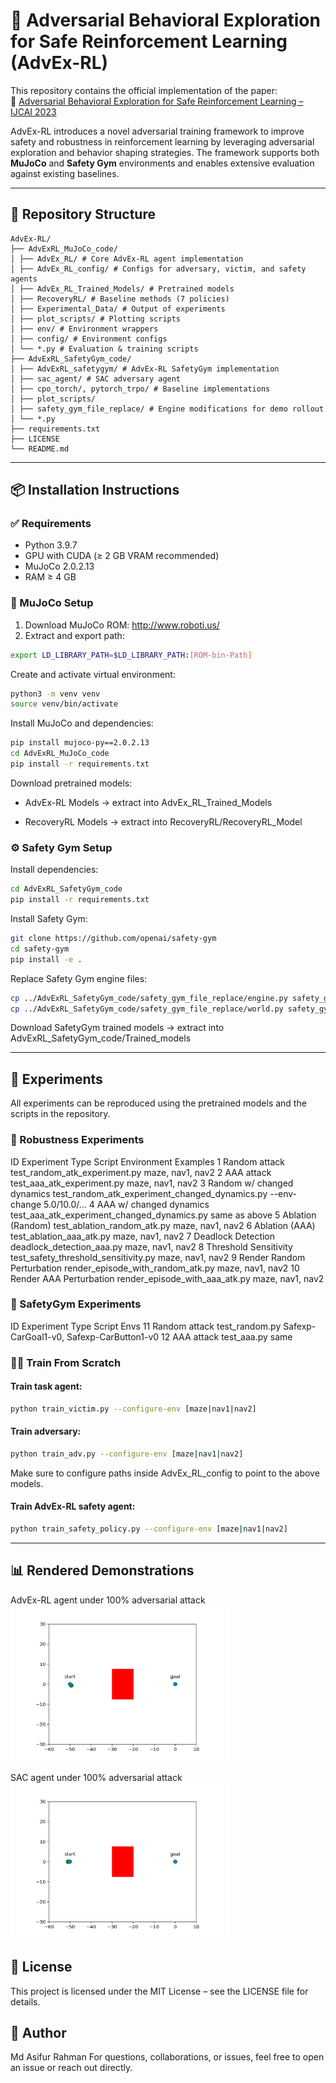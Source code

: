 # 🧠 Adversarial Behavioral Exploration for Safe Reinforcement Learning (AdvEx-RL)

This repository contains the official implementation of the paper:  
📄 [Adversarial Behavioral Exploration for Safe Reinforcement Learning – IJCAI 2023](https://www.ijcai.org/proceedings/2023/54)

AdvEx-RL introduces a novel adversarial training framework to improve safety and robustness in reinforcement learning by leveraging adversarial exploration and behavior shaping strategies. The framework supports both **MuJoCo** and **Safety Gym** environments and enables extensive evaluation against existing baselines.

---

## 📂 Repository Structure
```
AdvEx-RL/
├── AdvExRL_MuJoCo_code/
│ ├── AdvEx_RL/ # Core AdvEx-RL agent implementation
│ ├── AdvEx_RL_config/ # Configs for adversary, victim, and safety agents
│ ├── AdvEx_RL_Trained_Models/ # Pretrained models
│ ├── RecoveryRL/ # Baseline methods (7 policies)
│ ├── Experimental_Data/ # Output of experiments
│ ├── plot_scripts/ # Plotting scripts
│ ├── env/ # Environment wrappers
│ ├── config/ # Environment configs
│ └── *.py # Evaluation & training scripts
├── AdvExRL_SafetyGym_code/
│ ├── AdvExRL_safetygym/ # AdvEx-RL SafetyGym implementation
│ ├── sac_agent/ # SAC adversary agent
│ ├── cpo_torch/, pytorch_trpo/ # Baseline implementations
│ ├── plot_scripts/
│ ├── safety_gym_file_replace/ # Engine modifications for demo rollout
│ └── *.py
├── requirements.txt
├── LICENSE
└── README.md
```


---

## 📦 Installation Instructions

### ✅ Requirements

- Python 3.9.7  
- GPU with CUDA (≥ 2 GB VRAM recommended)  
- MuJoCo 2.0.2.13  
- RAM ≥ 4 GB  

### 🔧 MuJoCo Setup

1. Download MuJoCo ROM: http://www.roboti.us/
2. Extract and export path:
```bash
export LD_LIBRARY_PATH=$LD_LIBRARY_PATH:[ROM-bin-Path]
```
Create and activate virtual environment:
```bash
python3 -m venv venv
source venv/bin/activate
```
Install MuJoCo and dependencies:
```bash
pip install mujoco-py==2.0.2.13
cd AdvExRL_MuJoCo_code
pip install -r requirements.txt
```
Download pretrained models:
- AdvEx-RL Models → extract into AdvEx_RL_Trained_Models

- RecoveryRL Models → extract into RecoveryRL/RecoveryRL_Model

### ⚙️ Safety Gym Setup
Install dependencies:
```bash
cd AdvExRL_SafetyGym_code
pip install -r requirements.txt
```
Install Safety Gym:

```bash
git clone https://github.com/openai/safety-gym
cd safety-gym
pip install -e .
```
Replace Safety Gym engine files:
```bash
cp ../AdvExRL_SafetyGym_code/safety_gym_file_replace/engine.py safety_gym/envs/
cp ../AdvExRL_SafetyGym_code/safety_gym_file_replace/world.py safety_gym/envs/
```
Download SafetyGym trained models → extract into AdvExRL_SafetyGym_code/Trained_models

---

## 🚀 Experiments
All experiments can be reproduced using the pretrained models and the scripts in the repository.

### 🔬 Robustness Experiments
ID	Experiment Type	Script	Environment Examples
1	Random attack	test_random_atk_experiment.py	maze, nav1, nav2
2	AAA attack	test_aaa_atk_experiment.py	maze, nav1, nav2
3	Random w/ changed dynamics	test_random_atk_experiment_changed_dynamics.py	--env-change 5.0/10.0/...
4	AAA w/ changed dynamics	test_aaa_atk_experiment_changed_dynamics.py	same as above
5	Ablation (Random)	test_ablation_random_atk.py	maze, nav1, nav2
6	Ablation (AAA)	test_ablation_aaa_atk.py	maze, nav1, nav2
7	Deadlock Detection	deadlock_detection_aaa.py	maze, nav1, nav2
8	Threshold Sensitivity	test_safety_threshold_sensitivity.py	maze, nav1, nav2
9	Render Random Perturbation	render_episode_with_random_atk.py	maze, nav1, nav2
10	Render AAA Perturbation	render_episode_with_aaa_atk.py	maze, nav1, nav2

### 🧪 SafetyGym Experiments
ID	Experiment Type	Script	Envs
11	Random attack	test_random.py	Safexp-CarGoal1-v0, Safexp-CarButton1-v0
12	AAA attack	test_aaa.py	same

### 🏋️‍♂️ Train From Scratch
#### Train task agent:
```bash
python train_victim.py --configure-env [maze|nav1|nav2]
```
#### Train adversary:
```bash
python train_adv.py --configure-env [maze|nav1|nav2]
```
Make sure to configure paths inside AdvEx_RL_config to point to the above models.
#### Train AdvEx-RL safety agent:
```bash
python train_safety_policy.py --configure-env [maze|nav1|nav2]
```

---

## 📊 Rendered Demonstrations
AdvEx-RL agent under 100% adversarial attack
<img src="rendered_fig.gif" width="350" height="250"/>

SAC agent under 100% adversarial attack
<img src="SAC_rendered_fig.gif" width="350" height="250"/>

## 📄 License
This project is licensed under the MIT License – see the LICENSE file for details.

## 👤 Author
Md Asifur Rahman
For questions, collaborations, or issues, feel free to open an issue or reach out directly.
